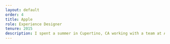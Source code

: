 ```yaml
---
layout: default
order: 4
title: Apple
role: Experience Designer
tenure: 2015
description: I spent a summer in Cupertino, CA working with a team at Apple to design one of their first enterprise iOS applications in collaboration with IBM. We explored some interesting areas of the Apple ecosystem, then traveled to and Toronto, ON to build the product with the engineering team.
---
```

